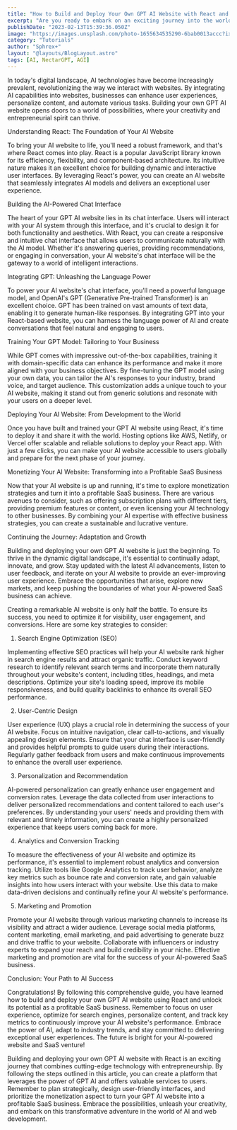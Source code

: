 ```yaml
---
title: "How to Build and Deploy Your Own GPT AI Website with React and Turn it Into a Profitable SaaS Business"
excerpt: "Are you ready to embark on an exciting journey into the world of AI-powered websites? In this comprehensive guide, we will explore how you can build and deploy your own GPT AI website using React, and discover the potential to turn it into a profitable Software as a Service (SaaS) business. Let's dive in and uncover the secrets of creating a cutting-edge AI website that captivates users and unlocks lucrative opportunities"
publishDate: "2023-02-13T15:39:36.050Z"
image: "https://images.unsplash.com/photo-1655634535290-6bab0013accc?ixlib=rb-4.0.3&ixid=MnwxMjA3fDB8MHxwaG90by1wYWdlfHx8fGVufDB8fHx8&auto=format&fit=crop&w=464&q=80"
category: "Tutorials"
author: "Sphrex+"
layout: "@layouts/BlogLayout.astro"
tags: [AI, NectarGPT, AGI]
---
```

In today's digital landscape, AI technologies have become increasingly prevalent, revolutionizing the way we interact with websites. By integrating AI capabilities into websites, businesses can enhance user experiences, personalize content, and automate various tasks. Building your own GPT AI website opens doors to a world of possibilities, where your creativity and entrepreneurial spirit can thrive.

Understanding React: The Foundation of Your AI Website

To bring your AI website to life, you'll need a robust framework, and that's where React comes into play. React is a popular JavaScript library known for its efficiency, flexibility, and component-based architecture. Its intuitive nature makes it an excellent choice for building dynamic and interactive user interfaces. By leveraging React's power, you can create an AI website that seamlessly integrates AI models and delivers an exceptional user experience.

Building the AI-Powered Chat Interface

The heart of your GPT AI website lies in its chat interface. Users will interact with your AI system through this interface, and it's crucial to design it for both functionality and aesthetics. With React, you can create a responsive and intuitive chat interface that allows users to communicate naturally with the AI model. Whether it's answering queries, providing recommendations, or engaging in conversation, your AI website's chat interface will be the gateway to a world of intelligent interactions.

Integrating GPT: Unleashing the Language Power

To power your AI website's chat interface, you'll need a powerful language model, and OpenAI's GPT (Generative Pre-trained Transformer) is an excellent choice. GPT has been trained on vast amounts of text data, enabling it to generate human-like responses. By integrating GPT into your React-based website, you can harness the language power of AI and create conversations that feel natural and engaging to users.

Training Your GPT Model: Tailoring to Your Business

While GPT comes with impressive out-of-the-box capabilities, training it with domain-specific data can enhance its performance and make it more aligned with your business objectives. By fine-tuning the GPT model using your own data, you can tailor the AI's responses to your industry, brand voice, and target audience. This customization adds a unique touch to your AI website, making it stand out from generic solutions and resonate with your users on a deeper level.

Deploying Your AI Website: From Development to the World

Once you have built and trained your GPT AI website using React, it's time to deploy it and share it with the world. Hosting options like AWS, Netlify, or Vercel offer scalable and reliable solutions to deploy your React app. With just a few clicks, you can make your AI website accessible to users globally and prepare for the next phase of your journey.

Monetizing Your AI Website: Transforming into a Profitable SaaS Business

Now that your AI website is up and running, it's time to explore monetization strategies and turn it into a profitable SaaS business. There are various avenues to consider, such as offering subscription plans with different tiers, providing premium features or content, or even licensing your AI technology to other businesses. By combining your AI expertise with effective business strategies, you can create a sustainable and lucrative venture.

Continuing the Journey: Adaptation and Growth

Building and deploying your own GPT AI website is just the beginning. To thrive in the dynamic digital landscape, it's essential to continually adapt, innovate, and grow. Stay updated with the latest AI advancements, listen to user feedback, and iterate on your AI website to provide an ever-improving user experience. Embrace the opportunities that arise, explore new markets, and keep pushing the boundaries of what your AI-powered SaaS business can achieve.

Creating a remarkable AI website is only half the battle. To ensure its success, you need to optimize it for visibility, user engagement, and conversions. Here are some key strategies to consider:

1. Search Engine Optimization (SEO)

Implementing effective SEO practices will help your AI website rank higher in search engine results and attract organic traffic. Conduct keyword research to identify relevant search terms and incorporate them naturally throughout your website's content, including titles, headings, and meta descriptions. Optimize your site's loading speed, improve its mobile responsiveness, and build quality backlinks to enhance its overall SEO performance.

2. User-Centric Design

User experience (UX) plays a crucial role in determining the success of your AI website. Focus on intuitive navigation, clear call-to-actions, and visually appealing design elements. Ensure that your chat interface is user-friendly and provides helpful prompts to guide users during their interactions. Regularly gather feedback from users and make continuous improvements to enhance the overall user experience.

3. Personalization and Recommendation

AI-powered personalization can greatly enhance user engagement and conversion rates. Leverage the data collected from user interactions to deliver personalized recommendations and content tailored to each user's preferences. By understanding your users' needs and providing them with relevant and timely information, you can create a highly personalized experience that keeps users coming back for more.

4. Analytics and Conversion Tracking

To measure the effectiveness of your AI website and optimize its performance, it's essential to implement robust analytics and conversion tracking. Utilize tools like Google Analytics to track user behavior, analyze key metrics such as bounce rate and conversion rate, and gain valuable insights into how users interact with your website. Use this data to make data-driven decisions and continually refine your AI website's performance.

5. Marketing and Promotion

Promote your AI website through various marketing channels to increase its visibility and attract a wider audience. Leverage social media platforms, content marketing, email marketing, and paid advertising to generate buzz and drive traffic to your website. Collaborate with influencers or industry experts to expand your reach and build credibility in your niche. Effective marketing and promotion are vital for the success of your AI-powered SaaS business.

Conclusion: Your Path to AI Success

Congratulations! By following this comprehensive guide, you have learned how to build and deploy your own GPT AI website using React and unlock its potential as a profitable SaaS business. Remember to focus on user experience, optimize for search engines, personalize content, and track key metrics to continuously improve your AI website's performance. Embrace the power of AI, adapt to industry trends, and stay committed to delivering exceptional user experiences. The future is bright for your AI-powered website and SaaS venture!

Building and deploying your own GPT AI website with React is an exciting journey that combines cutting-edge technology with entrepreneurship. By following the steps outlined in this article, you can create a platform that leverages the power of GPT AI and offers valuable services to users. Remember to plan strategically, design user-friendly interfaces, and prioritize the monetization aspect to turn your GPT AI website into a profitable SaaS business. Embrace the possibilities, unleash your creativity, and embark on this transformative adventure in the world of AI and web development.